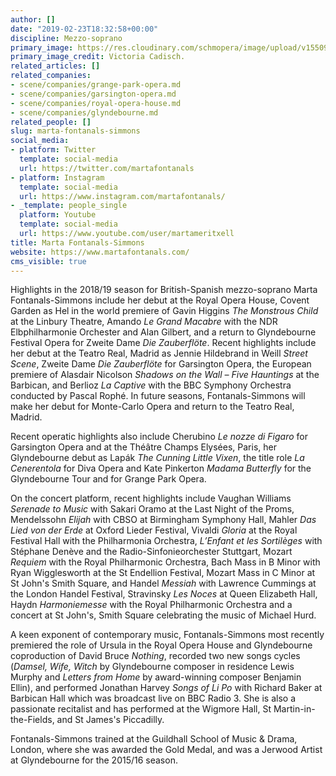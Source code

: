 ```yaml
---
author: []
date: "2019-02-23T18:32:58+00:00"
discipline: Mezzo-soprano
primary_image: https://res.cloudinary.com/schmopera/image/upload/v1550946514/media/2019/02/MartaFontanalsSimmonsVictoriaCadisch.jpg
primary_image_credit: Victoria Cadisch.
related_articles: []
related_companies:
- scene/companies/grange-park-opera.md
- scene/companies/garsington-opera.md
- scene/companies/royal-opera-house.md
- scene/companies/glyndebourne.md
related_people: []
slug: marta-fontanals-simmons
social_media:
- platform: Twitter
  template: social-media
  url: https://twitter.com/martafontanals
- platform: Instagram
  template: social-media
  url: https://www.instagram.com/martafontanals/
- _template: people_single
  platform: Youtube
  template: social-media
  url: https://www.youtube.com/user/martameritxell
title: Marta Fontanals-Simmons
website: https://www.martafontanals.com/
cms_visible: true
---
```

Highlights in the 2018/19 season for British-Spanish mezzo-soprano Marta Fontanals-Simmons include her debut at the Royal Opera House, Covent Garden as Hel in the world premiere of Gavin Higgins _The Monstrous Child_ at the Linbury Theatre, Amando _Le Grand Macabre_ with the NDR Elbphilharmonie Orchester and Alan Gilbert, and a return to Glyndebourne Festival Opera for Zweite Dame _Die Zauberflöte_. Recent highlights include her debut at the Teatro Real, Madrid as Jennie Hildebrand in Weill _Street Scene_, Zweite Dame _Die Zauberflöte_ for Garsington Opera, the European premiere of Alasdair Nicolson _Shadows on the Wall – Five Hauntings_ at the Barbican, and Berlioz _La Captive_ with the BBC Symphony Orchestra conducted by Pascal Rophé. In future seasons, Fontanals-Simmons will make her debut for Monte-Carlo Opera and return to the Teatro Real, Madrid.

Recent operatic highlights also include Cherubino _Le nozze di Figaro_ for Garsington Opera and at the Théâtre Champs Elysées, Paris, her Glyndebourne debut as Lapák _The Cunning Little Vixen_, the title role _La Cenerentola_ for Diva Opera and Kate Pinkerton _Madama Butterfly_ for the Glyndebourne Tour and for Grange Park Opera.

On the concert platform, recent highlights include Vaughan Williams _Serenade to Music_ with Sakari Oramo at the Last Night of the Proms, Mendelssohn _Elijah_ with CBSO at Birmingham Symphony Hall, Mahler _Das Lied von der Erde_ at Oxford Lieder Festival, Vivaldi _Gloria_ at the Royal Festival Hall with the Philharmonia Orchestra, _L’Enfant et les Sortilèges_ with Stéphane Denève and the Radio-Sinfonieorchester Stuttgart, Mozart _Requiem_ with the Royal Philharmonic Orchestra, Bach Mass in B Minor with Ryan Wigglesworth at the St Endellion Festival, Mozart Mass in C Minor at St John's Smith Square, and Handel _Messiah_ with Lawrence Cummings at the London Handel Festival, Stravinsky _Les Noces_ at Queen Elizabeth Hall, Haydn _Harmoniemesse_ with the Royal Philharmonic Orchestra and a concert at St John's, Smith Square celebrating the music of Michael Hurd.

A keen exponent of contemporary music, Fontanals-Simmons most recently premiered the role of Ursula in the Royal Opera House and Glyndebourne coproduction of David Bruce _Nothing_, recorded two new songs cycles (_Damsel, Wife, Witch_ by Glyndebourne composer in residence Lewis Murphy and _Letters from Home_ by award-winning composer Benjamin Ellin), and performed Jonathan Harvey _Songs of Li Po_ with Richard Baker at Barbican Hall which was broadcast live on BBC Radio 3. She is also a passionate recitalist and has performed at the Wigmore Hall, St Martin-in-the-Fields, and St James's Piccadilly.

Fontanals-Simmons trained at the Guildhall School of Music & Drama, London, where she was awarded the Gold Medal, and was a Jerwood Artist at Glyndebourne for the 2015/16 season.